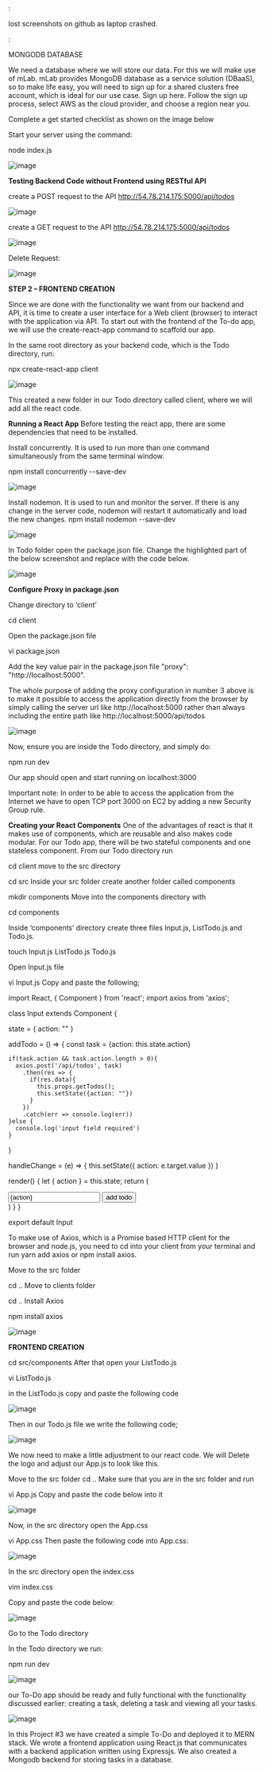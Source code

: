   :
  
 lost screenshots on github as laptop crashed.
 
  :

MONGODB DATABASE

We need a database where we will store our data. For this we will make use of mLab. mLab provides MongoDB database as a service solution (DBaaS), so to make life easy, you will need to sign up for a shared clusters free account, which is ideal for our use case. Sign up here. Follow the sign up process, select AWS as the cloud provider, and choose a region near you.

Complete a get started checklist as shown on the image below

Start your server using the command:

node index.js

![image](https://user-images.githubusercontent.com/67065306/132257908-fa9c87b4-4303-460a-a4db-25f4db1a2a36.png)

**Testing Backend Code without Frontend using RESTful API**

create a POST request to the API http://54.78.214.175:5000/api/todos

![image](https://user-images.githubusercontent.com/67065306/132495688-2edea590-36e0-47e4-b7e2-cc6815a33fdd.png)

  create a GET request to the API http://54.78.214.175:5000/api/todos
  
 ![image](https://user-images.githubusercontent.com/67065306/132495879-d2d5e4de-d475-45a0-8f06-5475e92907b8.png)

 
  Delete Request:
  
  ![image](https://user-images.githubusercontent.com/67065306/132510127-2f583b28-15df-48c0-84bf-06852b2789af.png)
  
  **STEP 2 – FRONTEND CREATION**
  
  Since we are done with the functionality we want from our backend and API, it is time to create a user interface for a Web client (browser) to 
  interact with the application via API. To start out with the frontend of the To-do app, we will use the create-react-app command to scaffold our app.

In the same root directory as your backend code, which is the Todo directory, run:

 npx create-react-app client

![image](https://user-images.githubusercontent.com/67065306/132510846-07e20840-82a5-4a74-baf7-e48f748486c0.png)

This created a new folder in our Todo directory called client, where we will add all the react code.

**Running a React App**
Before testing the react app, there are some dependencies that need to be installed.

Install concurrently. It is used to run more than one command simultaneously from the same terminal window.

npm install concurrently --save-dev

![image](https://user-images.githubusercontent.com/67065306/132511662-41a5ce3a-4631-427f-8c55-746b1f508f55.png)

Install nodemon. It is used to run and monitor the server. If there is any change in the server code, nodemon will restart it automatically and load the new changes.
npm install nodemon --save-dev

![image](https://user-images.githubusercontent.com/67065306/132511847-8527c8d4-1ea8-435d-892f-f8eca623b813.png)

In Todo folder open the package.json file. Change the highlighted part of the below screenshot and replace with the code below.

![image](https://user-images.githubusercontent.com/67065306/132512884-b412bb36-7dd2-4532-9d69-1a70aeeaa1eb.png)

**Configure Proxy in package.json**

Change directory to ‘client’

cd client

Open the package.json file

vi package.json

Add the key value pair in the package.json file "proxy": "http://localhost:5000".

The whole purpose of adding the proxy configuration in number 3 above is to make it possible to access the application directly from the browser by simply calling the server url like http://localhost:5000 rather than always including the entire path like http://localhost:5000/api/todos

![image](https://user-images.githubusercontent.com/67065306/132514335-022814cd-55a6-4865-8c42-f72575be07a2.png)


Now, ensure you are inside the Todo directory, and simply do:

npm run dev

Our app should open and start running on localhost:3000

Important note: In order to be able to access the application from the Internet we have to open TCP port 3000 on EC2 by adding a new Security Group rule. 

**Creating your React Components**
One of the advantages of react is that it makes use of components, which are reusable and also makes code modular. 
For our Todo app, there will be two stateful components and one stateless component.
From our Todo directory run

cd client
move to the src directory

cd src
Inside your src folder create another folder called components

mkdir components
Move into the components directory with

cd components

Inside ‘components’ directory create three files Input.js, ListTodo.js and Todo.js.

touch Input.js ListTodo.js Todo.js

Open Input.js file

vi Input.js
Copy and paste the following;

import React, { Component } from 'react';
import axios from 'axios';

class Input extends Component {

state = {
action: ""
}

addTodo = () => {
const task = {action: this.state.action}

    if(task.action && task.action.length > 0){
      axios.post('/api/todos', task)
        .then(res => {
          if(res.data){
            this.props.getTodos();
            this.setState({action: ""})
          }
        })
        .catch(err => console.log(err))
    }else {
      console.log('input field required')
    }

}

handleChange = (e) => {
this.setState({
action: e.target.value
})
}

render() {
let { action } = this.state;
return (
<div>
<input type="text" onChange={this.handleChange} value={action} />
<button onClick={this.addTodo}>add todo</button>
</div>
)
}
}

export default Input



To make use of Axios, which is a Promise based HTTP client for the browser and node.js, you need to cd into your client from your terminal and run yarn add axios or npm install axios.

Move to the src folder

cd ..
Move to clients folder

cd ..
Install Axios

npm install axios

![image](https://user-images.githubusercontent.com/67065306/132516647-67b5aec5-a5c4-47ee-87c5-127972d287dd.png)

**FRONTEND CREATION**

cd src/components
After that open your ListTodo.js

vi ListTodo.js

in the ListTodo.js copy and paste the following code

![image](https://user-images.githubusercontent.com/67065306/132517233-065a7525-3a8c-4075-97a2-fad7c2b851a1.png)

Then in our Todo.js file we write the following code;

![image](https://user-images.githubusercontent.com/67065306/132517629-59bed2d7-ccfa-4ea7-90c3-c00e6955e924.png)


We now need to make a little adjustment to our react code. We will Delete the logo and adjust our App.js to look like this.

Move to the src folder
cd ..
Make sure that you are in the src folder and run

vi App.js
Copy and paste the code below into it

![image](https://user-images.githubusercontent.com/67065306/132518263-20c558fa-618d-4614-8260-8a885d571865.png)


Now, in the src directory open the App.css

vi App.css
Then paste the following code into App.css:

![image](https://user-images.githubusercontent.com/67065306/132518773-9a04f9d1-bfec-4dda-bc29-ba7d13c97069.png)

In the src directory open the index.css

vim index.css

Copy and paste the code below:

![image](https://user-images.githubusercontent.com/67065306/132519176-3e7f871e-9b5e-4b34-b9af-a82edd80b9ee.png)

Go to the Todo directory

In the Todo directory we run:

npm run dev

![image](https://user-images.githubusercontent.com/67065306/132519648-21ce5f32-08a0-49f7-ba41-910f3866a57e.png)

our To-Do app should be ready and fully functional with the functionality discussed earlier: creating a task, deleting a task and viewing all your tasks.

![image](https://user-images.githubusercontent.com/67065306/132520691-d941fd45-8cab-4673-b6a6-8722995452c2.png)

In this Project #3 we have created a simple To-Do and deployed it to MERN stack. 
We wrote a frontend application using React.js that communicates with a backend application written using Expressjs. 
We also created a Mongodb backend for storing tasks in a database.


